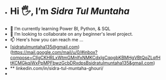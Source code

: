 - # Hi 🖐, I’m *Sidra Tul Muntaha*
- 🌱 I’m currently learning Power BI, Python, & SQL
- 💞️ I’m looking to collaborate on any beginner's level project.
- 📫 Here's how you can reach me ...
- [sidratulmuntaha135@gmail.com)(https://mail.google.com/mail/u/0/#inbox?compose=CllgCKHRLxWtmGMnlfxNMKCdxlgCqpgbKBMHgVBtQqZLqfHtKCMGkqjWxPpMPFbwzGcbDRxdpsBsidratulmuntaha135&gmail.com)
- ** linkedin.com/in/sidra-tul-muntaha-ghouri/
- 


<!---
Sidra-Tul-Muntaha-Ghouri/Sidra-Tul-Muntaha-Ghouri is a ✨ special ✨ repository because its `README.md` (this file) appears on your GitHub profile.
You can click the Preview link to take a look at your changes.
--->
